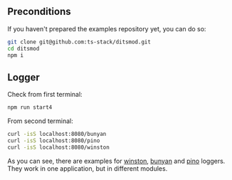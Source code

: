 ## Preconditions

If you haven't prepared the examples repository yet, you can do so:

```bash
git clone git@github.com:ts-stack/ditsmod.git
cd ditsmod
npm i
```

## Logger

Check from first terminal:

```bash
npm run start4
```

From second terminal:

```bash
curl -isS localhost:8080/bunyan
curl -isS localhost:8080/pino
curl -isS localhost:8080/winston
```

As you can see, there are examples for [winston][3], [bunyan][1] and [pino][2] loggers.
They work in one application, but in different modules.

[1]: https://github.com/trentm/node-bunyan
[2]: https://github.com/pinojs/pino
[3]: https://github.com/winstonjs/winston

